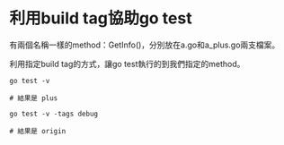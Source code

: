 利用build tag協助go test
===

有兩個名稱一樣的method：GetInfo()，分別放在a.go和a_plus.go兩支檔案。

利用指定build tag的方式，讓go test執行的到我們指定的method。

```
go test -v

# 結果是 plus
```

```
go test -v -tags debug

# 結果是 origin
```
